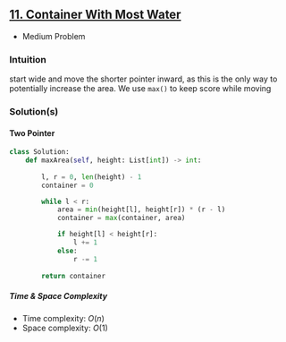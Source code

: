 ## [11. Container With Most Water](https://leetcode.com/problems/container-with-most-water/description/?envType=problem-list-v2&envId=n4zsywl6)
*  Medium Problem

### Intuition
start wide and move the shorter pointer inward, as this is the only way to potentially increase the area. We use `max()` to keep score while moving

### Solution(s)
#### Two Pointer
```py
class Solution:
    def maxArea(self, height: List[int]) -> int:
        
        l, r = 0, len(height) - 1
        container = 0

        while l < r:
            area = min(height[l], height[r]) * (r - l)
            container = max(container, area)

            if height[l] < height[r]:
                l += 1
            else:
                r -= 1
        
        return container
```
##### Time & Space Complexity
* Time complexity: $O(n)$
* Space complexity: $O(1)$


